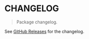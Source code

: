 # CHANGELOG

> Package changelog.

See [GitHub Releases](https://github.com/stdlib-js/array-base-assert-is-safe-data-type-cast/releases) for the changelog.